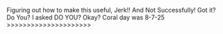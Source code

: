 Figuring out how to make this useful, Jerk!! And Not Successfully! Got it? Do You? I asked DO YOU? Okay? Coral day was 8-7-25 >>>>>>>>>>>>>>>>>>>>>
